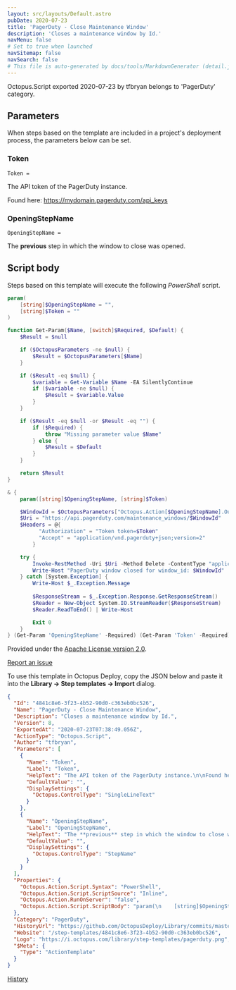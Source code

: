 ```yaml
---
layout: src/layouts/Default.astro
pubDate: 2020-07-23
title: 'PagerDuty - Close Maintenance Window'
description: 'Closes a maintenance window by Id.'
navMenu: false
# Set to true when launched
navSitemap: false
navSearch: false
# This file is auto-generated by docs/tools/MarkdownGenerator (detail.js)
---
```


Octopus.Script exported 2020-07-23 by tfbryan belongs to 'PagerDuty' category.

## Parameters

When steps based on the template are included in a project's deployment process, the parameters below can be set.


<div class="param">

### Token

`Token = `

The API token of the PagerDuty instance.

Found here: https://mydomain.pagerduty.com/api_keys

</div>
        
<div class="param">

### OpeningStepName

`OpeningStepName = `

The **previous** step in which the window to close was opened.

</div>
        

## Script body

Steps based on this template will execute the following *PowerShell* script.

```powershell
param(
    [string]$OpeningStepName = "",
    [string]$Token = ""
) 

function Get-Param($Name, [switch]$Required, $Default) {
    $Result = $null

    if ($OctopusParameters -ne $null) {
        $Result = $OctopusParameters[$Name]
    }

    if ($Result -eq $null) {
        $variable = Get-Variable $Name -EA SilentlyContinue   
        if ($variable -ne $null) {
            $Result = $variable.Value
        }
    }

    if ($Result -eq $null -or $Result -eq "") {
        if ($Required) {
            throw "Missing parameter value $Name"
        } else {
            $Result = $Default
        }
    }

    return $Result
}

& {
    param([string]$OpeningStepName, [string]$Token)

	$WindowId = $OctopusParameters["Octopus.Action[$OpeningStepName].Output.WindowId"]
    $Uri = "https://api.pagerduty.com/maintenance_windows/$WindowId"
    $Headers = @{
          "Authorization" = "Token token=$Token"
          "Accept" = "application/vnd.pagerduty+json;version=2"
		}

	try {
		Invoke-RestMethod -Uri $Uri -Method Delete -ContentType "application/json" -Headers $Headers
		Write-Host "PagerDuty window closed for window_id: $WindowId"
	} catch [System.Exception] {
        Write-Host $_.Exception.Message
        
        $ResponseStream = $_.Exception.Response.GetResponseStream()
        $Reader = New-Object System.IO.StreamReader($ResponseStream)
        $Reader.ReadToEnd() | Write-Host

		Exit 0
    }
} (Get-Param 'OpeningStepName' -Required) (Get-Param 'Token' -Required)
```

Provided under the [Apache License version 2.0](https://github.com/OctopusDeploy/Library/blob/master/LICENSE.txt).

[Report an issue](https://github.com/OctopusDeploy/Library/issues/new?assignees=&labels=&projects=&template=bug-report.yml&title=Issue%20with%20PagerDuty%20-%20Close%20Maintenance%20Window&step-template=PagerDuty%20-%20Close%20Maintenance%20Window)

<div class="get-json">

To use this template in Octopus Deploy, copy the JSON below and paste it into the **Library → Step templates → Import** dialog.

```json
{
  "Id": "4841c8e6-3f23-4b52-90d0-c363eb0bc526",
  "Name": "PagerDuty - Close Maintenance Window",
  "Description": "Closes a maintenance window by Id.",
  "Version": 8,
  "ExportedAt": "2020-07-23T07:38:49.056Z",
  "ActionType": "Octopus.Script",
  "Author": "tfbryan",
  "Parameters": [
    {
      "Name": "Token",
      "Label": "Token",
      "HelpText": "The API token of the PagerDuty instance.\n\nFound here: https://mydomain.pagerduty.com/api_keys",
      "DefaultValue": "",
      "DisplaySettings": {
        "Octopus.ControlType": "SingleLineText"
      }
    },
    {
      "Name": "OpeningStepName",
      "Label": "OpeningStepName",
      "HelpText": "The **previous** step in which the window to close was opened.",
      "DefaultValue": "",
      "DisplaySettings": {
        "Octopus.ControlType": "StepName"
      }
    }
  ],
  "Properties": {
    "Octopus.Action.Script.Syntax": "PowerShell",
    "Octopus.Action.Script.ScriptSource": "Inline",
    "Octopus.Action.RunOnServer": "false",
    "Octopus.Action.Script.ScriptBody": "param(\n    [string]$OpeningStepName = \"\",\n    [string]$Token = \"\"\n) \n\nfunction Get-Param($Name, [switch]$Required, $Default) {\n    $Result = $null\n\n    if ($OctopusParameters -ne $null) {\n        $Result = $OctopusParameters[$Name]\n    }\n\n    if ($Result -eq $null) {\n        $variable = Get-Variable $Name -EA SilentlyContinue   \n        if ($variable -ne $null) {\n            $Result = $variable.Value\n        }\n    }\n\n    if ($Result -eq $null -or $Result -eq \"\") {\n        if ($Required) {\n            throw \"Missing parameter value $Name\"\n        } else {\n            $Result = $Default\n        }\n    }\n\n    return $Result\n}\n\n& {\n    param([string]$OpeningStepName, [string]$Token)\n\n\t$WindowId = $OctopusParameters[\"Octopus.Action[$OpeningStepName].Output.WindowId\"]\n    $Uri = \"https://api.pagerduty.com/maintenance_windows/$WindowId\"\n    $Headers = @{\n          \"Authorization\" = \"Token token=$Token\"\n          \"Accept\" = \"application/vnd.pagerduty+json;version=2\"\n\t\t}\n\n\ttry {\n\t\tInvoke-RestMethod -Uri $Uri -Method Delete -ContentType \"application/json\" -Headers $Headers\n\t\tWrite-Host \"PagerDuty window closed for window_id: $WindowId\"\n\t} catch [System.Exception] {\n        Write-Host $_.Exception.Message\n        \n        $ResponseStream = $_.Exception.Response.GetResponseStream()\n        $Reader = New-Object System.IO.StreamReader($ResponseStream)\n        $Reader.ReadToEnd() | Write-Host\n\n\t\tExit 0\n    }\n} (Get-Param 'OpeningStepName' -Required) (Get-Param 'Token' -Required)"
  },
  "Category": "PagerDuty",
  "HistoryUrl": "https://github.com/OctopusDeploy/Library/commits/master/step-templates//opt/buildagent/work/75443764cd38076d/step-templates/pagerduty-close-maintenance-window.json",
  "Website": "/step-templates/4841c8e6-3f23-4b52-90d0-c363eb0bc526",
  "Logo": "https://i.octopus.com/library/step-templates/pagerduty.png",
  "$Meta": {
    "Type": "ActionTemplate"
  }
}
```

[History](https://github.com/OctopusDeploy/Library/commits/master/step-templates/https://github.com/OctopusDeploy/Library/commits/master/step-templates//opt/buildagent/work/75443764cd38076d/step-templates/pagerduty-close-maintenance-window.json)

</div>
